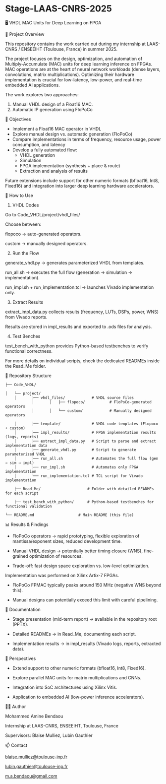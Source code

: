 # Stage-LAAS-CNRS-2025

🖥️ VHDL MAC Units for Deep Learning on FPGA

📌 Project Overview

This repository contains the work carried out during my internship at LAAS-CNRS / ENSEEIHT (Toulouse, France) in summer 2025.

The project focuses on the design, optimization, and automation of Multiply-Accumulate (MAC) units for deep learning inference on FPGAs.
MAC operations are at the heart of neural network workloads (dense layers, convolutions, matrix multiplications). Optimizing their hardware implementation is crucial for low-latency, low-power, and real-time embedded AI applications.

The work explores two approaches:

1) Manual VHDL design of a Float16 MAC.
2) Automatic IP generation using FloPoCo

🎯 Objectives

- Implement a Float16 MAC operator in VHDL
- Explore manual design vs. automatic generation (FloPoCo)
- Compare implementations in terms of frequency, resource usage, power consumption, and latency
- Develop a fully automated flow:
    - VHDL generation
    - Simulation
    - FPGA implementation (synthesis + place & route)
    - Extraction and analysis of results
  
Future extensions include support for other numeric formats (bfloat16, Int8, Fixed16) and integration into larger deep learning hardware accelerators.

🚀 How to Use

1. VHDL Codes

Go to Code_VHDL/project/vhdl_files/

Choose between:

  flopoco → auto-generated operators.

  custom → manually designed operators.

2. Run the Flow

generate_vhdl.py → generates parameterized VHDL from templates.

run_all.sh → executes the full flow (generation → simulation → implementation).

run_impl.sh + run_implementation.tcl → launches Vivado implementation only.

3. Extract Results

extract_impl_data.py collects results (frequency, LUTs, DSPs, power, WNS) from Vivado reports.

Results are stored in impl_results and exported to .ods files for analysis.

4. Test Benches

test_bench_with_python provides Python-based testbenches to verify functional correctness.

For more details on individual scripts, check the dedicated READMEs inside the Read_Me folder.

📂 Repository Structure

    ├── Code_VHDL/
    
    │   └── project/
        │       ├── vhdl_files/            # VHDL source files
                │       │   ├── flopoco/           # FloPoCo-generated operators
                │       │   └── custom/            # Manually designed operators
                
        │       ├── template/              # VHDL code templates (Flopoco + custom)
        │       ├── impl_results/          # FPGA implementation results (logs, reports)
        │       ├── extract_impl_data.py   # Script to parse and extract implementation data
        │       ├── generate_vhdl.py       # Script to generate parameterized VHDL
        │       ├── run_all.sh             # Automates the full flow (gen → sim → impl)
        │       ├── run_impl.sh            # Automates only FPGA implementation
        │       └── run_implementation.tcl # TCL script for Vivado implementation

        ├── Read_Me/                     # Folder with detailed READMEs for each script

        ├── test_bench_with_python/      # Python-based testbenches for functional validation

    └── README.md                    # Main README (this file)

📊 Results & Findings

- FloPoCo operators → rapid prototyping, flexible exploration of mantissa/exponent sizes, reduced development time.

- Manual VHDL design → potentially better timing closure (WNS), fine-grained optimization of resources.

- Trade-off: fast design space exploration vs. low-level optimization.

Implementation was performed on Xilinx Artix-7 FPGAs.

- FloPoCo FPMAC typically peaks around 150 MHz (negative WNS beyond this).

- Manual designs can potentially exceed this limit with careful pipelining.

📖 Documentation

- Stage presentation (mid-term report) → available in the repository root (PPTX).

- Detailed READMEs → in Read_Me, documenting each script.

- Implementation results → in impl_results (Vivado logs, reports, extracted data).

🔮 Perspectives

- Extend support to other numeric formats (bfloat16, Int8, Fixed16).

- Explore parallel MAC units for matrix multiplications and CNNs.

- Integration into SoC architectures using Xilinx Vitis.

- Application to embedded AI (low-power inference accelerators).

👨‍💻 Author

Mohammed Amine Bendaou

Internship at LAAS-CNRS, ENSEEIHT, Toulouse, France

Supervisors: Blaise Mulliez, Lubin Gauthier

📫 Contact

blaise.mulliez@toulouse-inp.fr

lubin.gauthier@toulouse-inp.fr

m.a.bendaou@gmail.com


